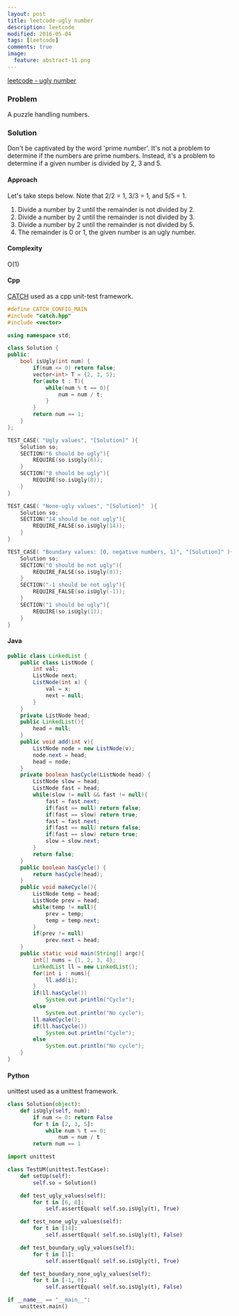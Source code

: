 ```yaml
---
layout: post
title: leetcode-ugly number
description: leetcode
modified: 2016-05-04
tags: [leetcode]
comments: true
image:
  feature: abstract-11.png
---
```

[leetcode - ugly number](https://leetcode.com/problems/ugly-number/)

### Problem

A puzzle handling numbers.

### Solution 


Don't be captivated by the word 'prime number'. It's not a problem to determine if the numbers are prime numbers. 
Instead, it's a problem to determine if a given number is divided by 2, 3 and 5. 

#### Approach

Let's take steps below. Note that 2/2 = 1, 3/3 = 1, and 5/5 = 1.

1. Divide a number by 2 until the remainder is not divided by 2.
2. Divide a number by 2 until the remainder is not divided by 3.
3. Divide a number by 2 until the remainder is not divided by 5.
4. The remainder is 0 or 1, the given number is an ugly number.

#### Complexity

O(1)

#### Cpp

[CATCH](https://github.com/philsquared/Catch/blob/master/docs/tutorial.md) used as a cpp unit-test framework.

```cpp
#define CATCH_CONFIG_MAIN
#include "catch.hpp"
#include <vector>

using namespace std;

class Solution {
public:
    bool isUgly(int num) {
    	if(num <= 0) return false;
    	vector<int> T = {2, 3, 5};
    	for(auto t : T){
    		while(num % t == 0){
    			num = num / t;	
    		}
    	}
    	return num == 1;
    }
};

TEST_CASE( "Ugly values", "[Solution]" ){
	Solution so;
	SECTION("6 should be ugly"){
		REQUIRE(so.isUgly(6));
	}
	SECTION("8 should be ugly"){
		REQUIRE(so.isUgly(8));
	}
}

TEST_CASE( "None-ugly values", "[Solution]"  ){
	Solution so;
	SECTION("14 should be not ugly"){
		REQUIRE_FALSE(so.isUgly(14));
	}
}

TEST_CASE( "Boundary values: [0, negative numbers, 1]", "[Solution]" ){
	Solution so;
	SECTION("0 should be not ugly"){
		REQUIRE_FALSE(so.isUgly(0));
	}
	SECTION("-1 should be not ugly"){
		REQUIRE_FALSE(so.isUgly(-1));
	}
	SECTION("1 should be ugly"){
		REQUIRE(so.isUgly(1));
	}
}
```

#### Java

```java
public class LinkedList {
    public class ListNode {
        int val;
        ListNode next;
        ListNode(int x) {
            val = x;
            next = null;
        }
    }
	private ListNode head;
	public LinkedList(){
		head = null;
	}
	public void add(int v){
        ListNode node = new ListNode(v);
        node.next = head;
        head = node;
	}
    private boolean hasCycle(ListNode head) {
        ListNode slow = head;
        ListNode fast = head;
        while(slow != null && fast != null){ 
            fast = fast.next;
            if(fast == null) return false;
            if(fast == slow) return true;
            fast = fast.next;
            if(fast == null) return false;
            if(fast == slow) return true;
            slow = slow.next;
        }
        return false;
    }
    public boolean hasCycle() {
        return hasCycle(head);  
    }
    public void makeCycle(){
        ListNode temp = head;
        ListNode prev = head;
        while(temp != null){ 
            prev = temp;
            temp = temp.next;
        }
        if(prev != null)
            prev.next = head;
    }
    public static void main(String[] argc){
        int[] nums = {1, 2, 3, 4};
        LinkedList ll = new LinkedList();
        for(int i : nums){
            ll.add(i);
        }
        if(ll.hasCycle())
            System.out.println("Cycle");
        else 
            System.out.println("No cycle");
        ll.makeCycle();
        if(ll.hasCycle())
            System.out.println("Cycle");
        else 
            System.out.println("No cycle");
    }
}
```

#### Python

unittest used as a unittest framework.

```python
class Solution(object):
    def isUgly(self, num):
        if num <= 0: return False
        for t in [2, 3, 5]:
            while num % t == 0:
                num = num / t
        return num == 1

import unittest

class TestUM(unittest.TestCase): 
    def setUp(self):
        self.so = Solution()

    def test_ugly_values(self):
        for t in [6, 8]:
            self.assertEqual( self.so.isUgly(t), True)

    def test_none_ugly_values(self):
        for t in [14]:
            self.assertEqual( self.so.isUgly(t), False)

    def test_boundary_ugly_values(self):
        for t in [1]:
            self.assertEqual( self.so.isUgly(t), True)

    def test_boundary_none_ugly_values(self):
        for t in [-1, 0]:
            self.assertEqual( self.so.isUgly(t), False)

if __name__ == "__main__":
    unittest.main()
```
